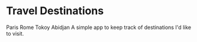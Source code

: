 # Travel Destinations
Paris
Rome
Tokoy
Abidjan
A simple app to keep track of destinations I'd like to visit.
